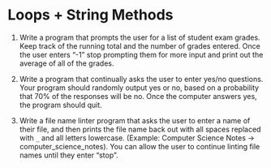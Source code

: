 # Loops + String Methods

1. Write a program that prompts the user for a list of student exam grades. Keep track of the running total and the number of grades entered. Once the user enters “-1” stop prompting them for more input and print out the average of all of the grades.

2. Write a program that continually asks the user to enter yes/no questions. Your program should randomly output yes or no, based on a probability that 70% of the responses will be no. Once the computer answers yes, the program should quit.

3. Write a file name linter program that asks the user to enter a name of their file, and then prints the file name back out with all spaces replaced with `_` and all letters lowercase. (Example: Computer Science Notes → computer_science_notes). You can allow the user to continue linting file names until they enter “stop”.